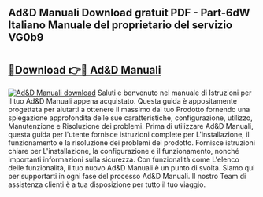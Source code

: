 ## Ad&D Manuali Download gratuit PDF - Part-6dW Italiano Manuale del proprietario del servizio VG0b9

# <h2><a href="http://dfe7qve.blite.top/?on=Ad%26D+Manuali">🔗Download 👉🔴 Ad&D Manuali</a></h2>

[![Ad&D Manuali download](https://i.imgur.com/lujVjoI.png)](http://dfe7qve.blite.top/?on=Ad%26D+Manuali)
Saluti e benvenuto nel manuale di Istruzioni per il tuo Ad&D Manuali appena acquistato. Questa guida è appositamente progettata per aiutarti a ottenere il massimo dal tuo Prodotto fornendo una spiegazione approfondita delle sue caratteristiche, configurazione, utilizzo, Manutenzione e Risoluzione dei problemi. Prima di utilizzare Ad&D Manuali, questa guida per l'utente fornisce istruzioni complete per L'installazione, il funzionamento e la risoluzione dei problemi del prodotto. Fornisce istruzioni chiare per L'installazione, la configurazione e il funzionamento, nonché importanti informazioni sulla sicurezza. Con funzionalità come L'elenco delle funzionalità, il tuo nuovo Ad&D Manuali è un punto di svolta. Siamo qui per supportarti in ogni fase del processo Ad&D Manuali. Il nostro Team di assistenza clienti è a tua disposizione per tutto il tuo viaggio.
